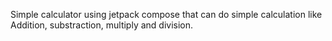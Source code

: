 Simple calculator using jetpack compose that can do simple calculation like Addition, substraction, multiply and division.
